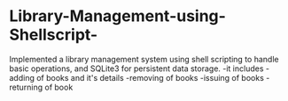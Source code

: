 # Library-Management-using-Shellscript-
Implemented a library management system using shell scripting to handle basic operations, and SQLite3 for persistent data storage.
-it includes
-adding of books and it's details
-removing of books
-issuing of books
-returning of book
